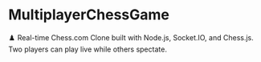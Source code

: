# MultiplayerChessGame
♟️ Real-time Chess.com Clone built with Node.js, Socket.IO, and Chess.js. Two players can play live while others spectate.
